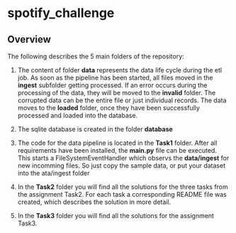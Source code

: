 # spotify_challenge

## Overview
The following describes the 5 main folders of the repository:

1. The content of folder **data** represents the data life cycle during the etl job. 
As soon as the pipeline has been started, all files moved in the **ingest** subfolder getting processed.
If an error occurs during the processing of the data, they will be moved to the **invalid** folder. The corrupted data can be the entire file or just individual records.
The data moves to the **loaded** folder, once they have been successfully processed and loaded into the database.

2. The sqlite database is created in the folder **database**

3. The code for the data pipeline is located in the **Task1** folder. 
After all requirements have been installed, the **main.py** file can be executed.
This starts a FileSystemEventHandler which observs the **data/ingest** for new incomming files.
So just copy the sample data, or put your dataset into the ata/ingest folder

4. In the **Task2** folder you will find all the solutions for the three tasks from the assignment Task2.
For each task a corresponding README file was created, which describes the solution in more detail.

5. In the **Task3** folder you will find all the solutions for the assignment Task3.
